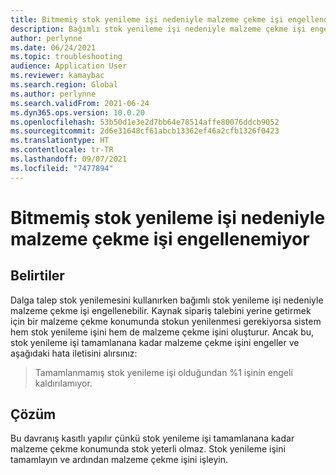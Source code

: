 ```yaml
---
title: Bitmemiş stok yenileme işi nedeniyle malzeme çekme işi engellendi
description: Bağımlı stok yenileme işi nedeniyle malzeme çekme işi engellenebilir. Stok yenileme işini tamamlayın ve ardından malzeme çekme işini işleyin.
author: perlynne
ms.date: 06/24/2021
ms.topic: troubleshooting
audience: Application User
ms.reviewer: kamaybac
ms.search.region: Global
ms.author: perlynne
ms.search.validFrom: 2021-06-24
ms.dyn365.ops.version: 10.0.20
ms.openlocfilehash: 53b50d1e3e2d7bb64e78514affe80076ddcb9052
ms.sourcegitcommit: 2d6e31648cf61abcb13362ef46a2cfb1326f0423
ms.translationtype: HT
ms.contentlocale: tr-TR
ms.lasthandoff: 09/07/2021
ms.locfileid: "7477894"
---
```

# <a name="picking-work-cant-be-unblocked-because-of-unfinished-replenishment-work"></a>Bitmemiş stok yenileme işi nedeniyle malzeme çekme işi engellenemiyor

## <a name="symptoms"></a>Belirtiler

Dalga talep stok yenilemesini kullanırken bağımlı stok yenileme işi nedeniyle malzeme çekme işi engellenebilir. Kaynak sipariş talebini yerine getirmek için bir malzeme çekme konumunda stokun yenilenmesi gerekiyorsa sistem hem stok yenileme işini hem de malzeme çekme işini oluşturur. Ancak bu, stok yenileme işi tamamlanana kadar malzeme çekme işini engeller ve aşağıdaki hata iletisini alırsınız:

> Tamamlanmamış stok yenileme işi olduğundan %1 işinin engeli kaldırılamıyor.

## <a name="resolution"></a>Çözüm

Bu davranış kasıtlı yapılır çünkü stok yenileme işi tamamlanana kadar malzeme çekme konumunda stok yeterli olmaz. Stok yenileme işini tamamlayın ve ardından malzeme çekme işini işleyin.
